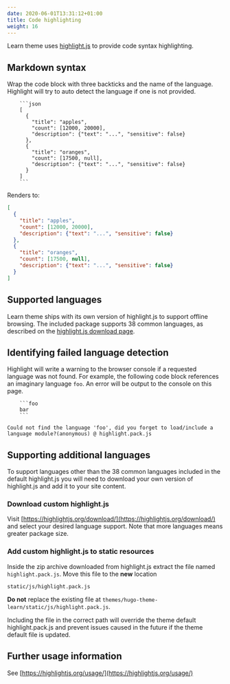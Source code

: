 ```yaml
---
date: 2020-06-01T13:31:12+01:00
title: Code highlighting
weight: 16
---
```


Learn theme uses [highlight.js](https://highlightjs.org/) to provide code syntax highlighting.

## Markdown syntax

Wrap the code block with three backticks and the name of the language. Highlight will try to auto detect the language if one is not provided.

<!-- markdownlint-disable MD046 -->
```plaintext
    ```json
    [
      {
        "title": "apples",
        "count": [12000, 20000],
        "description": {"text": "...", "sensitive": false}
      },
      {
        "title": "oranges",
        "count": [17500, null],
        "description": {"text": "...", "sensitive": false}
      }
    ]
    ```
```
<!-- markdownlint-disable MD046 -->

Renders to:

```json
[
  {
    "title": "apples",
    "count": [12000, 20000],
    "description": {"text": "...", "sensitive": false}
  },
  {
    "title": "oranges",
    "count": [17500, null],
    "description": {"text": "...", "sensitive": false}
  }
]
```

## Supported languages

Learn theme ships with its own version of highlight.js to support offline browsing. The included package supports 38 common languages, as described on the [highlight.js download page](https://highlightjs.org/download/).

## Identifying failed language detection

Highlight will write a warning to the browser console if a requested language was not found. For example, the following code block references an imaginary language `foo`. An error will be output to the console on this page.

```plaintext
    ```foo
    bar
    ```
```

```nohighlight
Could not find the language 'foo', did you forget to load/include a language module?(anonymous) @ highlight.pack.js
```

## Supporting additional languages

To support languages other than the 38 common languages included in the default highlight.js you will need to download your own version of highlight.js and add it to your site content.

### Download custom highlight.js

Visit [https://highlightjs.org/download/](https://highlightjs.org/download/) and select your desired language support. Note that more languages means greater package size.

### Add custom highlight.js to static resources

Inside the zip archive downloaded from highlight.js extract the file named `highlight.pack.js`. Move this file to the **new** location

```nohighlight
static/js/highlight.pack.js
```

**Do not** replace the existing file at `themes/hugo-theme-learn/static/js/highlight.pack.js`.

Including the file in the correct path will override the theme default highlight.pack.js and prevent issues caused in the future if the theme default file is updated.

## Further usage information

See [https://highlightjs.org/usage/](https://highlightjs.org/usage/)
